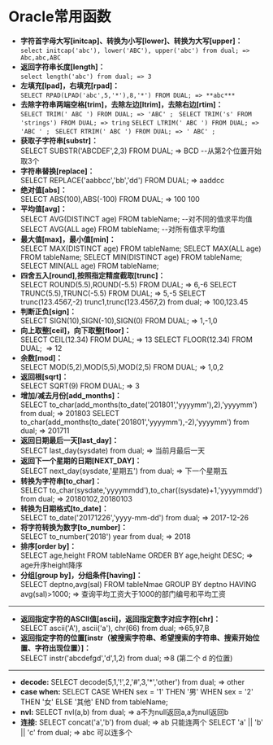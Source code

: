 # Oracle常用函数

- **字符首字母大写[initcap]、转换为小写[lower]、转换为大写[upper]：**  
`select initcap('abc'), lower('ABC'), upper('abc') from dual; => Abc,abc,ABC`
- **返回字符串长度[length]：**  
	`select length('abc') from dual; => 3`
- **左填充[lpad]，右填充[rpad]：**  
	`SELECT RPAD(LPAD('abc',5,'*'),8,'*') FROM DUAL; => **abc***`
- **去除字符串两端空格[trim]，去除左边[ltrim]，去除右边[rtim]：**  
	`SELECT TRIM(' ABC ') FROM DUAL; => 'ABC' ; `
	`SELECT TRIM('s' FROM 'strings') FROM DUAL; => tring`
	`SELECT LTRIM(' ABC ') FROM DUAL; => 'ABC ' ; `
	`SELECT RTRIM(' ABC ') FROM DUAL; => ' ABC' ; `
- **获取子字符串[substr]：**  
	SELECT SUBSTR('ABCDEF',2,3) FROM DUAL; => BCD  --从第2个位置开始取3个
- **字符串替换[replace]：**  
	SELECT REPLACE('aabbcc','bb','dd') FROM DUAL;  => aaddcc
- **绝对值[abs]：**  
	SELECT ABS(100),ABS(-100) FROM DUAL; => 100 100
- **平均值[avg]：**  
	SELECT AVG(DISTINCT age) FROM tableName;  --对不同的值求平均值
	SELECT AVG(ALL age) FROM tableName;  --对所有值求平均值
- **最大值[max]，最小值[min]：**  
	SELECT MAX(DISTINCT age) FROM tableName; 
	SELECT MAX(ALL age) FROM tableName; 
	SELECT MIN(DISTINCT age) FROM tableName; 
	SELECT MIN(ALL age) FROM tableName;
- **四舍五入[round],按照指定精度截取[trunc]：**  
	SELECT ROUND(5.5),ROUND(-5.5) FROM DUAL; => 6,-6
	SELECT TRUNC(5.5),TRUNC(-5.5) FROM DUAL; => 5,-5
	SELECT trunc(123.4567,-2) trunc1,trunc(123.4567,2) from dual; => 100,123.45
- **判断正负[sign]：**  
	SELECT SIGN(10),SIGN(-10),SIGN(0) FROM DUAL;  => 1,-1,0
- **向上取整[ceil]，向下取整[floor]：**  
	SELECT CEIL(12.34) FROM DUAL;  => 13
	SELECT FLOOR(12.34) FROM DUAL;  => 12
- **余数[mod]：**  
	SELECT MOD(5,2),MOD(5,5),MOD(2,5) FROM DUAL;  => 1,0,2
- **返回根[sqrt]：**  
	SELECT SQRT(9) FROM DUAL; => 3
- **增加/减去月份[add_months]：**  
	SELECT to_char(add_months(to_date('201801','yyyymm'),2),'yyyymm') from dual; => 201803
	SELECT to_char(add_months(to_date('201801','yyyymm'),-2),'yyyymm') from dual; => 201711
- **返回日期最后一天[last_day]：**  
	SELECT last_day(sysdate) from dual;  => 当前月最后一天
- **返回下一个星期的日期[NEXT_DAY]：**  
	SELECT next_day(sysdate,'星期五') from dual; => 下一个星期五
- **转换为字符串[to_char]：**  
	SELECT to_char(sysdate,'yyyymmdd'),to_char((sysdate)+1,'yyyymmdd') from dual;  => 20180102,20180103
- **转换为日期格式[to_date]：**  
	SELECT to_date('20171226','yyyy-mm-dd') from dual; => 2017-12-26
- **将字符转换为数字[to_number]：**  
	SELECT to_number('2018') year from dual; => 2018
- **排序[order by]：**  
	SELECT age,height FROM tableName ORDER BY age,height DESC; => age升序height降序
- **分组[group by]，分组条件[having]：**  
	SELECT deptno,avg(sal) FROM tableNmae GROUP BY deptno HAVING avg(sal)>1000;  => 查询平均工资大于1000的部门编号和平均工资
----------------------------------------
- **返回指定字符的ASCII值[ascii]，返回指定数字对应字符[chr]：**  
	SELECT ascii('A'), ascii('a'), chr(66) from dual; =>65,97,B
- **返回指定字符的位置[instr（被搜索字符串、希望搜索的字符串、搜索开始位置、字符出现位置）]：**  
	SELECT instr('abcdefgd','d',1,2) from dual; =>8 (第二个 d 的位置)
----------------------------------------
- **decode:**
	SELECT decode(5,1,'!',2,'#',3,'*','other') from dual; => other
- **case when:**
	SELECT CASE WHEN sex = '1' THEN '男' WHEN sex = '2' THEN '女' ELSE '其他' END from tableName;
- **nvl:**
	SELECT nvl(a,b) from dual; => a不为null返回a,a为null返回b
- **连接:**
	SELECT concat('a','b') from dual; => ab  只能连两个
	SELECT 'a' || 'b' || 'c' from dual; => abc  可以连多个








